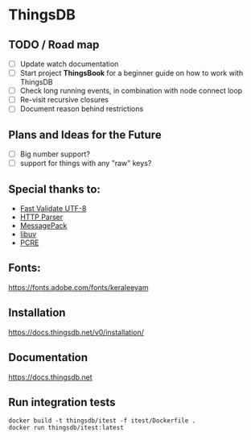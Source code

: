 # ThingsDB

## TODO / Road map

- [ ] Update watch documentation
- [ ] Start project **ThingsBook** for a beginner guide on how to work with ThingsDB
- [ ] Check long running events, in combination with node connect loop
- [ ] Re-visit recursive closures
- [ ] Document reason behind restrictions

## Plans and Ideas for the Future

- [ ] Big number support?
- [ ] support for things with any "raw" keys?

## Special thanks to:

 - [Fast Validate UTF-8](https://github.com/lemire/fastvalidate-utf-8)
 - [HTTP Parser](https://github.com/nodejs/http-parser/releases)
 - [MessagePack](https://github.com/msgpack/msgpack-c)
 - [libuv](https://libuv.org)
 - [PCRE](https://www.pcre.org)

## Fonts:

https://fonts.adobe.com/fonts/keraleeyam

## Installation

https://docs.thingsdb.net/v0/installation/

## Documentation

https://docs.thingsdb.net

## Run integration tests
```
docker build -t thingsdb/itest -f itest/Dockerfile .
docker run thingsdb/itest:latest
```
